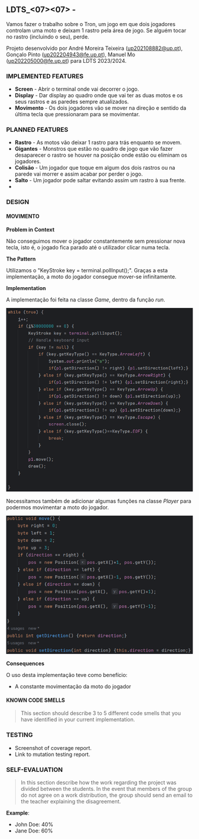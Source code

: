 ## LDTS_<07><07> - <TRON>

Vamos fazer o trabalho sobre o Tron, um jogo em que dois jogadores controlam uma moto e deixam 1 rastro pela área de jogo. Se alguém tocar no rastro (incluindo o seu), perde.

Projeto desenvolvido por André Moreira Teixeira (up202108882@up.pt), Gonçalo Pinto (up202204943@fe.up.pt), Manuel Mo (up202205000@fe.up.pt) para LDTS 2023/2024.

### IMPLEMENTED FEATURES

- **Screen** - Abrir o terminal onde vai decorrer o jogo.
- **Display** - Dar display ao quadro onde que vai ter as duas motos e os seus rastros e as paredes sempre atualizados.
- **Movimento** - Os dois jogadores vão se mover na direção e sentido da última tecla que pressionaram para se movimentar.

### PLANNED FEATURES

- **Rastro** - As motos vão deixar 1 rastro para trás enquanto se movem.
- **Gigantes** - Monstros que estão no quadro de jogo que vão fazer desaparecer o rastro se houver na posição onde estão ou eliminam os jogadores.
- **Colisão** - Um jogador que toque em algum dos dois rastros ou na parede vai morrer e assim acabar por perder o jogo.
- **Salto** - Um jogador pode saltar evitando assim um rastro à sua frente.
- 
### DESIGN

#### MOVIMENTO

**Problem in Context**

Não conseguimos mover o jogador constantemente sem pressionar nova tecla, isto é, o jogado fica parado até o utilizador clicar numa tecla.

**The Pattern**

Utilizamos o "KeyStroke key = terminal.pollInput();". Graças a esta implementação, a moto do jogador consegue mover-se infinitamente.

**Implementation**

A implementação foi feita na classe *Game*, dentro da função *run*.

![runmove.png](runmove.png)

Necessitamos também de adicionar algumas funções na classe *Player* para podermos movimentar a moto do jogador.

![playermove.png](playermove.png)

**Consequences**

O uso desta implementação teve como benefício:

- A constante movimentação da moto do jogador

#### KNOWN CODE SMELLS

> This section should describe 3 to 5 different code smells that you have identified in your current implementation.

### TESTING

- Screenshot of coverage report.
- Link to mutation testing report.

### SELF-EVALUATION

> In this section describe how the work regarding the project was divided between the students. In the event that members of the group do not agree on a work distribution, the group should send an email to the teacher explaining the disagreement.

**Example**:

- John Doe: 40%
- Jane Doe: 60%